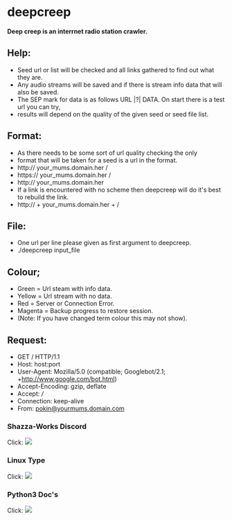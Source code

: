 # deepcreep

**Deep creep is an interrnet radio station crawler.**	

## Help:
-	Seed url or list will be checked and all links gathered to find out what they are.
-	Any audio streams will be saved and if there is stream info data that will also be saved.
-	The SEP mark for data is as follows URL |?| DATA. On start there is a test url you can try,
-	results will depend on the quality of the given seed or seed file list.

## Format:
-	As there needs to be some sort of url quality checking the only
-	format that will be taken for a seed is a url in the format.
-	http:// your_mums.domain.her /
-	https:// your_mums.domain.her /
-	http:// your_mums.domain.her
-	If a link is encountered with no scheme then deepcreep will do it's best to rebuild the link.
-	http:// + your_mums.domain.her + /

## File:
-	One url per line please given as first argument to deepcreep.
-	./deepcreep input_file

## Colour;
-	Green = Url steam with info data.
-	Yellow = Url stream with no data.
-	Red = Server or Connection Error.
-	Magenta = Backup progress to restore session.
-	(Note: If you have changed term colour this may not show).

## Request:
-	GET / HTTP/1.1
-	Host: host:port
-	User-Agent: Mozilla/5.0 (compatible; Googlebot/2.1; +http://www.google.com/bot.html)
-	Accept-Encoding: gzip, deflate
-	Accept: */*
-	Connection: keep-alive
-	From: pokin@yourmums.domain.com

### Shazza-Works Discord
Click: [<img src="https://img.shields.io/badge/Discord-7289DA?style=for-the-badge&logo=discord&logoColor=white"/>](https://discord.gg/CZ3jWT8Hpy)

### Linux Type
Click:	[<img src="https://img.shields.io/badge/Linux-FCC624?style=for-the-badge&logo=linux&logoColor=black"/>](https://en.wikipedia.org/wiki/X86-64)

### Python3 Doc's
Click: [<img src="https://img.shields.io/badge/Python-3776AB?style=for-the-badge&logo=python&logoColor=white"/>](https://docs.python.org/3/index.html)

